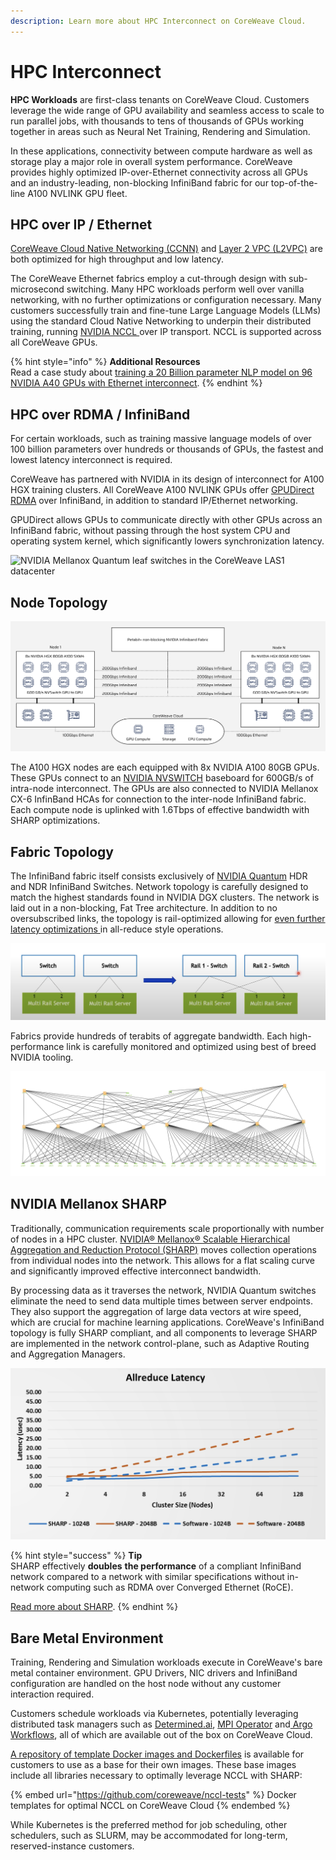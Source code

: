 ```yaml
---
description: Learn more about HPC Interconnect on CoreWeave Cloud.
---
```


# HPC Interconnect

**HPC Workloads** are first-class tenants on CoreWeave Cloud. Customers leverage the wide range of GPU availability and seamless access to scale to run parallel jobs, with thousands to tens of thousands of GPUs working together in areas such as Neural Net Training, Rendering and Simulation.

In these applications, connectivity between compute hardware as well as storage play a major role in overall system performance. CoreWeave provides highly optimized IP-over-Ethernet connectivity across all GPUs and an industry-leading, non-blocking InfiniBand fabric for our top-of-the-line A100 NVLINK GPU fleet.

## HPC over IP / Ethernet

[CoreWeave Cloud Native Networking (CCNN)](../../networking/coreweave-cloud-native-networking-ccnn.md) and [Layer 2 VPC (L2VPC)](layer-2-vpc-l2vpc/) are both optimized for high throughput and low latency.

The CoreWeave Ethernet fabrics employ a cut-through design with sub-microsecond switching. Many HPC workloads perform well over vanilla networking, with no further optimizations or configuration necessary. Many customers successfully train and fine-tune Large Language Models (LLMs) using the standard Cloud Native Networking to underpin their distributed training, running [NVIDIA NCCL ](https://developer.nvidia.com/nccl)over IP transport. NCCL is supported across all CoreWeave GPUs.

{% hint style="info" %}
**Additional Resources**\
Read a case study about [training a 20 Billion parameter NLP model on 96 NVIDIA A40 GPUs with Ethernet interconnect](https://www.coreweave.com/blog/coreweave-and-bit192-inc-help-gpt-neox-20b-reach-japan).
{% endhint %}

## HPC over RDMA / InfiniBand

For certain workloads, such as training massive language models of over 100 billion parameters over hundreds or thousands of GPUs, the fastest and lowest latency interconnect is required.

CoreWeave has partnered with NVIDIA in its design of interconnect for A100 HGX training clusters. All CoreWeave A100 NVLINK GPUs offer [GPUDirect RDMA](https://developer.nvidia.com/gpudirect) over InfiniBand, in addition to standard IP/Ethernet networking.

GPUDirect allows GPUs to communicate directly with other GPUs across an InfiniBand fabric, without passing through the host system CPU and operating system kernel, which significantly lowers synchronization latency.

![NVIDIA Mellanox Quantum leaf switches in the CoreWeave LAS1 datacenter](<../../.gitbook/assets/image (1) (1) (2) (2).png>)

## **Node Topology**

![](<../../.gitbook/assets/image (4) (2) (2).png>)

The A100 HGX nodes are each equipped with 8x NVIDIA A100 80GB GPUs. These GPUs connect to an [NVIDIA NVSWITCH](https://www.nvidia.com/en-us/data-center/nvlink/) baseboard for 600GB/s of intra-node interconnect. The GPUs are also connected to NVIDIA Mellanox CX-6 InfinBand HCAs for connection to the inter-node InfiniBand fabric. Each compute node is uplinked with 1.6Tbps of effective bandwidth with SHARP optimizations.

## **Fabric Topology**

The InfiniBand fabric itself consists exclusively of [NVIDIA Quantum](https://www.nvidia.com/en-us/networking/quantum2/) HDR and NDR InfiniBand Switches. Network topology is carefully designed to match the highest standards found in NVIDIA DGX clusters. The network is laid out in a non-blocking, Fat Tree architecture. In addition to no oversubscribed links, the topology is rail-optimized allowing for [even further latency optimizations ](https://developer.nvidia.com/blog/doubling-all2all-performance-with-nvidia-collective-communication-library-2-12/)in all-reduce style operations.

![Rail-Optimized design](<../../.gitbook/assets/Screen Shot 2022-06-16 at 10.09.10 PM.png>)

Fabrics provide hundreds of terabits of aggregate bandwidth. Each high-performance link is carefully monitored and optimized using best of breed NVIDIA tooling.

![Topology of typical CoreWeave HGX A100 Cluster](<../../.gitbook/assets/image (10) (1) (1) (3).png>)

## NVIDIA Mellanox SHARP

Traditionally, communication requirements scale proportionally with number of nodes in a HPC cluster. [NVIDIA® Mellanox® Scalable Hierarchical Aggregation and Reduction Protocol (SHARP)](https://docs.nvidia.com/networking/display/sharpv270) moves collection operations from individual nodes into the network. This allows for a flat scaling curve and significantly improved effective interconnect bandwidth.

By processing data as it traverses the network, NVIDIA Quantum switches eliminate the need to send data multiple times between server endpoints. They also support the aggregation of large data vectors at wire speed, which are crucial for machine learning applications. CoreWeave's InfiniBand topology is fully SHARP compliant, and all components to leverage SHARP are implemented in the network control-plane, such as Adaptive Routing and Aggregation Managers.

![](<../../.gitbook/assets/Screen Shot 2022-07-20 at 9.35.44 PM.png>)

{% hint style="success" %}
**Tip**\
SHARP effectively **doubles** **the performance** of a compliant InfiniBand network compared to a network with similar specifications without in-network computing such as RDMA over Converged Ethernet (RoCE).

[Read more about SHARP](https://on-demand.gputechconf.com/ai-conference-2019/T6-5\_\_Qingchung%20Song\(Mellanox\)\_Mellanox%20In-Network%20Computing%20for%20AI%20and%20the%20development%20with%20NVIDIA\_Final.pdf).
{% endhint %}

## Bare Metal Environment

Training, Rendering and Simulation workloads execute in CoreWeave's bare metal container environment. GPU Drivers, NIC drivers and InfiniBand configuration are handled on the host node without any customer interaction required.

Customers schedule workloads via Kubernetes, potentially leveraging distributed task managers such as [Determined.ai](https://www.determined.ai/), [MPI Operator](https://github.com/kubeflow/mpi-operator) and[ Argo Workflows](../../machine-learning-and-ai/training/argo-workflows/argo.md), all of which are available out of the box on CoreWeave Cloud.

[A repository of template Docker images and Dockerfiles](https://github.com/coreweave/nccl-tests) is available for customers to use as a base for their own images. These base images include all libraries necessary to optimally leverage NCCL with SHARP:

{% embed url="https://github.com/coreweave/nccl-tests" %}
Docker templates for optimal NCCL on CoreWeave Cloud
{% endembed %}

While Kubernetes is the preferred method for job scheduling, other schedulers, such as SLURM, may be accommodated for long-term, reserved-instance customers.
